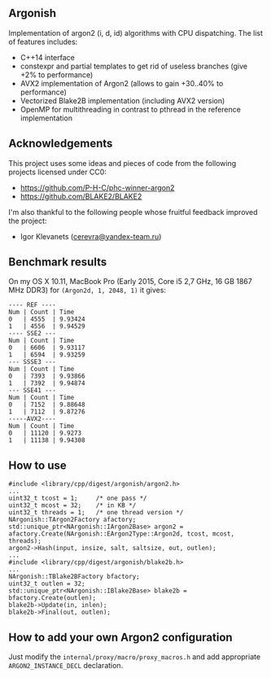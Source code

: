 Argonish
--------

Implementation of argon2 (i, d, id) algorithms with CPU dispatching. The list of features includes:
* C++14 interface
* constexpr and partial templates to get rid of useless branches (give +2% to performance)
* AVX2 implementation of Argon2 (allows to gain +30..40% to performance)
* Vectorized Blake2B implementation (including AVX2 version)
* OpenMP for multithreading in contrast to pthread in the reference implementation

Acknowledgements
----------------

This project uses some ideas and pieces of code from the following projects licensed under CC0:
* https://github.com/P-H-C/phc-winner-argon2
* https://github.com/BLAKE2/BLAKE2

I'm also thankful to the following people whose fruitful feedback improved the project:
* Igor Klevanets (cerevra@yandex-team.ru)

Benchmark results
-----------------

On my OS X 10.11, MacBook Pro (Early 2015, Core i5 2,7 GHz, 16 GB 1867 MHz DDR3) for `(Argon2d, 1, 2048, 1)` it gives:

```
---- REF ----
Num	| Count	| Time
0	| 4555	| 9.93424
1	| 4556	| 9.94529
---- SSE2 ---
Num	| Count	| Time
0	| 6606	| 9.93117
1	| 6594	| 9.93259
--- SSSE3 ---
Num	| Count	| Time
0	| 7393	| 9.93866
1	| 7392	| 9.94874
--- SSE41 ---
Num	| Count	| Time
0	| 7152	| 9.88648
1	| 7112	| 9.87276
-----AVX2----
Num	| Count	| Time
0	| 11120	| 9.9273
1	| 11138	| 9.94308
```

How to use
----------

```
#include <library/cpp/digest/argonish/argon2.h>
...
uint32_t tcost = 1;  	/* one pass */
uint32_t mcost = 32; 	/* in KB */
uint32_t threads = 1;	/* one thread version */
NArgonish::TArgon2Factory afactory;
std::unique_ptr<NArgonish::IArgon2Base> argon2 = afactory.Create(NArgonish::EArgon2Type::Argon2d, tcost, mcost, threads);
argon2->Hash(input, insize, salt, saltsize, out, outlen);
...
#include <library/cpp/digest/argonish/blake2b.h>
...
NArgonish::TBlake2BFactory bfactory;
uint32_t outlen = 32;
std::unique_ptr<NArgonish::IBlake2Base> blake2b = bfactory.Create(outlen);
blake2b->Update(in, inlen);
blake2b->Final(out, outlen);
```

How to add your own Argon2 configuration
----------------------------------------

Just modify the `internal/proxy/macro/proxy_macros.h` and add appropriate `ARGON2_INSTANCE_DECL` declaration.
